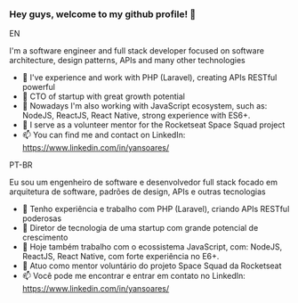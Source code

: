 ### Hey guys, welcome to my github profile! 👋

EN

I'm a software engineer and full stack developer focused on software architecture, design patterns, APIs and many other technologies

- 🔭 I've experience and work with PHP (Laravel), creating APIs RESTful powerful
- 🔭 CTO of startup with great growth potential
- 🌱 Nowadays I'm also working with JavaScript ecosystem, such as: NodeJS, ReactJS, React Native, strong experience with ES6+.
- 🔭 I serve as a volunteer mentor for the Rocketseat Space Squad project
- 📫 You can find me and contact on LinkedIn: https://www.linkedin.com/in/yansoares/


PT-BR

Eu sou um engenheiro de software e desenvolvedor full stack focado em arquitetura de software, padrões de design, APIs e outras tecnologias

- 🔭 Tenho experiência e trabalho com PHP (Laravel), criando APIs RESTful poderosas
- 🔭 Diretor de tecnologia de uma startup com grande potencial de crescimento
- 🌱 Hoje também trabalho com o ecossistema JavaScript, com: NodeJS, ReactJS, React Native, com forte experiência no E6+.
- 🔭 Atuo como mentor voluntário do projeto Space Squad da Rocketseat
- 📫 Você pode me encontrar e entrar em contato no LinkedIn: https://www.linkedin.com/in/yansoares/
